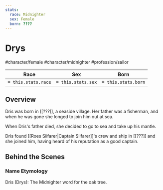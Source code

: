 ```yaml
---
stats:
  race: Midnighter
  sex: Female
  born: ????
---
```


# Drys
#character/female #character/midnighter #profession/sailor

Race | Sex | Born
-----|-----|-----
`= this.stats.race` | `= this.stats.sex` | `= this.stats.born` | `= this.stats.died`

## Overview
Dris was born in [[???]], a seaside village. Her father was a fisherman, and when he was gone she longed to join him out at sea.

When Dris's father died, she decided to go to sea and take up his mantle.

Dris found [[Roes Siifarer|Captain Siifarer]]'s crew and ship in [[???]] and she joined him, having heard of his reputation as a good captain.

## Behind the Scenes
### Name Etymology
Dris (Drys): The Midnighter word for the oak tree.
